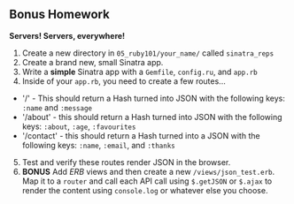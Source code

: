 ## Bonus Homework

**Servers! Servers, everywhere!**

1. Create a new directory in `05_ruby101/your_name/` called `sinatra_reps`
2. Create a brand new, small Sinatra app.
3. Write a **simple** Sinatra app with a `Gemfile`, `config.ru`, and `app.rb`
4. Inside of your `app.rb`, you need to create a few routes...
  * '/' - This should return a Hash turned into JSON with the following keys: `:name` and `:message`  
  * '/about' - this should return a Hash turned into JSON with the following keys: `:about`, `:age`, `:favourites`
  * '/contact' - this should return a Hash turned into a JSON with the following keys: `:name`, `:email`, and `:thanks`
5. Test and verify these routes render JSON in the browser.
6. **BONUS** Add *ERB* views and then create a new `/views/json_test.erb`. Map it to a `router` and call each API call using `$.getJSON` or `$.ajax` to render the content using `console.log` or whatever else you choose.
